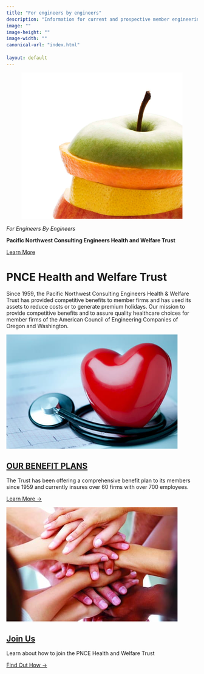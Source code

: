 ```yaml
---
title: "For engineers by engineers"
description: "Information for current and prospective member engineering firms in the Pacific Northwest states of Oregon and Washington in the PNCE health and welfare trust"
image: ""
image-height: ""
image-width: ""
canonical-url: "index.html"

layout: default
---
```


<div class="banner">
    <div class="color-overlay"></div>
    <figure id="thumbnail">
      <img src="/assets/images/pnce_fruit_image.jpg" 
        data-image-dimensions="1135x1030"
        data-image-focal-point="0.97,0.54" 
        alt="pnce_fruit_image.jpg" />
    </figure>
    <div class="description">
      <p><em>For Engineers By Engineers</em></p>
      <p><strong>Pacific Northwest Consulting Engineers Health and Welfare Trust</strong></p>
      <p><a href="/benefits/at-a-glance.html">Learn More</a></p>
    </div>
  </div>

  <div class="container main-body">
    <div class="row">
      <div class="col-12">
        <h1 class="center">
          PNCE Health and Welfare Trust
        </h1>
        <p class="center">
          Since 1959, the Pacific Northwest Consulting Engineers Health &amp; Welfare Trust has provided competitive
          benefits to member firms and has used its assets to
          reduce costs or to generate premium holidays. Our
          mission to provide competitive benefits and to assure quality
          healthcare choices for member firms of the American
          Council of Engineering Companies of Oregon and
          Washington.
        </p>
      </div>
    </div>
    <div class="row">
      <div class="col-6 center">
        <a href="/benefits/at-a-glance.html">
          <div>
            <img 
                class="thumb-image" 
                src="/assets/images/PlasticHeartWithStethoscop451x300.jpg"
                data-src="/assets/images/PlasticHeartWithStethoscop451x300.jpg" 
                data-image-dimensions="500x300"
                data-image-focal-point="0.5,0.5" 
                alt="" />
          </div>
        </a>
        <h2 class="center">
          <a href="/benefits/at-a-glance.html">OUR BENEFIT PLANS</a>
        </h2>
        <p class="center">
          The Trust has been offering a comprehensive benefit
          plan to its members since 1959 and currently insures
          over 60 firms with over 700 employees.
        </p>
        <p class="center">
          <a href="/benefits/at-a-glance.html">Learn More →</a>
        </p>
      </div>
      <div class="col-6 center">
        <a href="/benefits/join.html">
          <div>
            <img 
                class="thumb-image" 
                src="/assets/images/hands-stacked451x300.jpg"
                data-src="/assets/images/hands-stacked451x300.jpg" 
                data-image-dimensions="500x300"
                data-image-focal-point="0.5,0.5" 
                alt="" />
          </div>
        </a>
        <h2 class="center">
          <a href="/join.html">Join Us</a>
        </h2>
        <p class="center">
          Learn about how to join the PNCE Health and Welfare
          Trust
        </p>
        <p class="center">
          <a href="/join.html">Find Out How →</a>
        </p>
      </div>
    </div>
  </div>